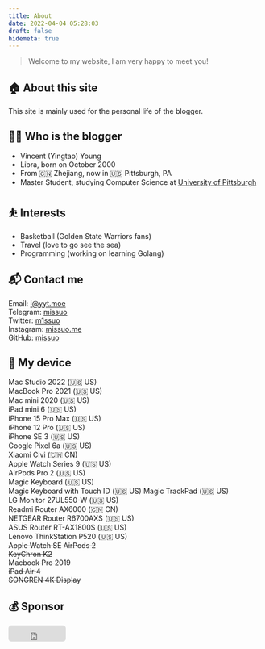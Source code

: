 ```yaml
---
title: About
date: 2022-04-04 05:28:03
draft: false
hidemeta: true
---
```

> Welcome to my website, I am very happy to meet you!

## 🏠 About this site
This site is mainly used for the personal life of the blogger.

## 👨‍💻 Who is the blogger
- Vincent (Yingtao) Young
- Libra, born on October 2000
- From 🇨🇳 Zhejiang, now in 🇺🇸 Pittsburgh, PA
- Master Student, studying Computer Science at [University of Pittsburgh](https://www.pitt.edu)

## ⛹ Interests
- Basketball (Golden State Warriors fans)
- Travel (love to go see the sea)
- Programming (working on learning Golang)

## 📬 Contact me
Email: [i@yyt.moe](mailto:i@yyt.moe)  
Telegram: [missuo](https://t.me/missuo)  
Twitter: [m1ssuo](https://twitter.com/m1ssuo)  
Instagram: [missuo.me](https://instagram.com/missuo.me)  
GitHub: [missuo](https://github.com/missuo)  

## 📱 My device
Mac Studio 2022 (🇺🇸 US)  
MacBook Pro 2021 (🇺🇸 US)  
Mac mini 2020 (🇺🇸 US)  
iPad mini 6 (🇺🇸 US)  
iPhone 15 Pro Max (🇺🇸 US)  
iPhone 12 Pro (🇺🇸 US)  
iPhone SE 3 (🇺🇸 US)  
Google Pixel 6a (🇺🇸 US)  
Xiaomi Civi (🇨🇳 CN)  
Apple Watch Series 9 (🇺🇸 US)  
AirPods Pro 2 (🇺🇸 US)  
Magic Keyboard (🇺🇸 US)  
Magic Keyboard with Touch ID (🇺🇸 US) 
Magic TrackPad (🇺🇸 US)   
LG Monitor 27UL550-W (🇺🇸 US)  
Readmi Router AX6000 (🇨🇳 CN)  
NETGEAR Router R6700AXS (🇺🇸 US)  
ASUS Router RT-AX1800S (🇺🇸 US)  
Lenovo ThinkStation P520 (🇺🇸 US)  
~~Apple Watch SE~~
~~AirPods 2~~  
~~KeyChron K2~~  
~~Macbook Pro 2019~~  
~~iPad Air 4~~  
~~SONGREN 4K Display~~   

## 💰 Sponsor
<iframe src="https://github.com/sponsors/missuo/button" title="Sponsor missuo" height="32" width="114" style="border: 0; border-radius: 6px;"></iframe>